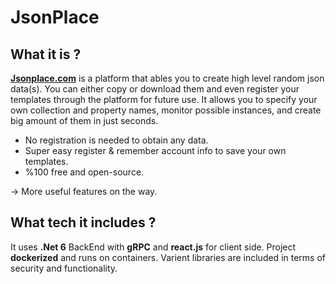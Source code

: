 # JsonPlace
## What it is ? 

[**Jsonplace.com**](https://jsonplace.com/) is a platform that ables you to create high level random json data(s).
You can either copy or download them and even register your templates through the platform for future use.
It allows you to specify your own collection and property names, monitor possible instances, and create big amount of them in just seconds.
- No registration is needed to obtain any data.
- Super easy register & remember account info to save your own templates.
- %100 free and open-source. 

-> More useful features on the way.

## What tech it includes ? 

It uses **.Net 6** BackEnd with **gRPC** and **react.js** for client side.
Project **dockerized** and runs on containers. Varient libraries are included in terms of security and functionality.
